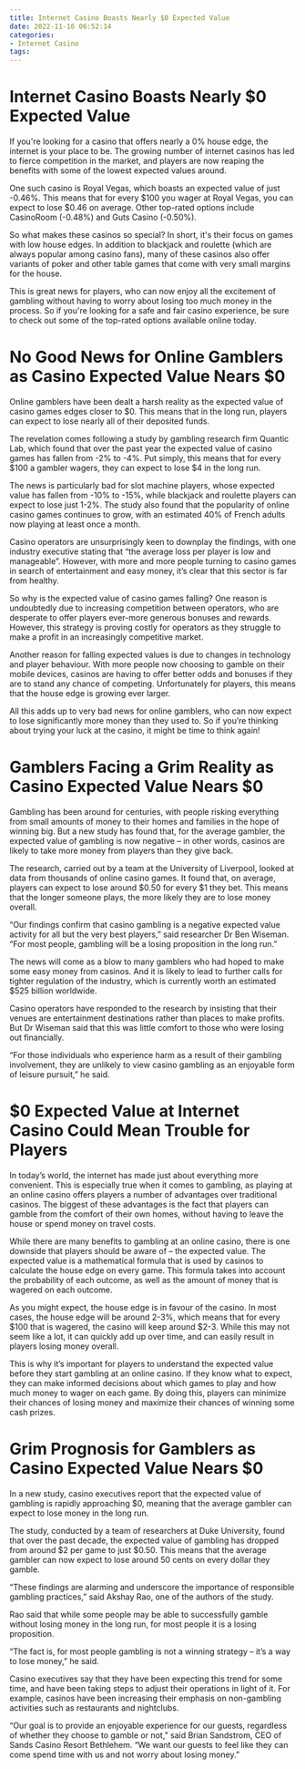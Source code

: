 ```yaml
---
title: Internet Casino Boasts Nearly $0 Expected Value
date: 2022-11-16 06:52:14
categories:
- Internet Casino
tags:
---
```



#  Internet Casino Boasts Nearly $0 Expected Value

If you're looking for a casino that offers nearly a 0% house edge, the internet is your place to be. The growing number of internet casinos has led to fierce competition in the market, and players are now reaping the benefits with some of the lowest expected values around.

One such casino is Royal Vegas, which boasts an expected value of just -0.46%. This means that for every $100 you wager at Royal Vegas, you can expect to lose $0.46 on average. Other top-rated options include CasinoRoom (-0.48%) and Guts Casino (-0.50%).

So what makes these casinos so special? In short, it's their focus on games with low house edges. In addition to blackjack and roulette (which are always popular among casino fans), many of these casinos also offer variants of poker and other table games that come with very small margins for the house.

This is great news for players, who can now enjoy all the excitement of gambling without having to worry about losing too much money in the process. So if you're looking for a safe and fair casino experience, be sure to check out some of the top-rated options available online today.

#  No Good News for Online Gamblers as Casino Expected Value Nears $0

Online gamblers have been dealt a harsh reality as the expected value of casino games edges closer to $0. This means that in the long run, players can expect to lose nearly all of their deposited funds.

The revelation comes following a study by gambling research firm Quantic Lab, which found that over the past year the expected value of casino games has fallen from -2% to -4%. Put simply, this means that for every $100 a gambler wagers, they can expect to lose $4 in the long run.

The news is particularly bad for slot machine players, whose expected value has fallen from -10% to -15%, while blackjack and roulette players can expect to lose just 1-2%. The study also found that the popularity of online casino games continues to grow, with an estimated 40% of French adults now playing at least once a month.

Casino operators are unsurprisingly keen to downplay the findings, with one industry executive stating that “the average loss per player is low and manageable”. However, with more and more people turning to casino games in search of entertainment and easy money, it’s clear that this sector is far from healthy.

So why is the expected value of casino games falling? One reason is undoubtedly due to increasing competition between operators, who are desperate to offer players ever-more generous bonuses and rewards. However, this strategy is proving costly for operators as they struggle to make a profit in an increasingly competitive market.

Another reason for falling expected values is due to changes in technology and player behaviour. With more people now choosing to gamble on their mobile devices, casinos are having to offer better odds and bonuses if they are to stand any chance of competing. Unfortunately for players, this means that the house edge is growing ever larger.

All this adds up to very bad news for online gamblers, who can now expect to lose significantly more money than they used to. So if you’re thinking about trying your luck at the casino, it might be time to think again!

#  Gamblers Facing a Grim Reality as Casino Expected Value Nears $0

Gambling has been around for centuries, with people risking everything from small amounts of money to their homes and families in the hope of winning big. But a new study has found that, for the average gambler, the expected value of gambling is now negative – in other words, casinos are likely to take more money from players than they give back.

The research, carried out by a team at the University of Liverpool, looked at data from thousands of online casino games. It found that, on average, players can expect to lose around $0.50 for every $1 they bet. This means that the longer someone plays, the more likely they are to lose money overall.

“Our findings confirm that casino gambling is a negative expected value activity for all but the very best players,” said researcher Dr Ben Wiseman. “For most people, gambling will be a losing proposition in the long run.”

The news will come as a blow to many gamblers who had hoped to make some easy money from casinos. And it is likely to lead to further calls for tighter regulation of the industry, which is currently worth an estimated $525 billion worldwide.

Casino operators have responded to the research by insisting that their venues are entertainment destinations rather than places to make profits. But Dr Wiseman said that this was little comfort to those who were losing out financially.

“For those individuals who experience harm as a result of their gambling involvement, they are unlikely to view casino gambling as an enjoyable form of leisure pursuit,” he said.

#  $0 Expected Value at Internet Casino Could Mean Trouble for Players

In today’s world, the internet has made just about everything more convenient. This is especially true when it comes to gambling, as playing at an online casino offers players a number of advantages over traditional casinos. The biggest of these advantages is the fact that players can gamble from the comfort of their own homes, without having to leave the house or spend money on travel costs.

While there are many benefits to gambling at an online casino, there is one downside that players should be aware of – the expected value. The expected value is a mathematical formula that is used by casinos to calculate the house edge on every game. This formula takes into account the probability of each outcome, as well as the amount of money that is wagered on each outcome.

As you might expect, the house edge is in favour of the casino. In most cases, the house edge will be around 2-3%, which means that for every $100 that is wagered, the casino will keep around $2-3. While this may not seem like a lot, it can quickly add up over time, and can easily result in players losing money overall.

This is why it’s important for players to understand the expected value before they start gambling at an online casino. If they know what to expect, they can make informed decisions about which games to play and how much money to wager on each game. By doing this, players can minimize their chances of losing money and maximize their chances of winning some cash prizes.

#  Grim Prognosis for Gamblers as Casino Expected Value Nears $0

In a new study, casino executives report that the expected value of gambling is rapidly approaching $0, meaning that the average gambler can expect to lose money in the long run.

The study, conducted by a team of researchers at Duke University, found that over the past decade, the expected value of gambling has dropped from around $2 per game to just $0.50. This means that the average gambler can now expect to lose around 50 cents on every dollar they gamble.

“These findings are alarming and underscore the importance of responsible gambling practices,” said Akshay Rao, one of the authors of the study.

Rao said that while some people may be able to successfully gamble without losing money in the long run, for most people it is a losing proposition.

“The fact is, for most people gambling is not a winning strategy – it’s a way to lose money,” he said.

Casino executives say that they have been expecting this trend for some time, and have been taking steps to adjust their operations in light of it. For example, casinos have been increasing their emphasis on non-gambling activities such as restaurants and nightclubs.

“Our goal is to provide an enjoyable experience for our guests, regardless of whether they choose to gamble or not,” said Brian Sandstrom, CEO of Sands Casino Resort Bethlehem. “We want our guests to feel like they can come spend time with us and not worry about losing money.”